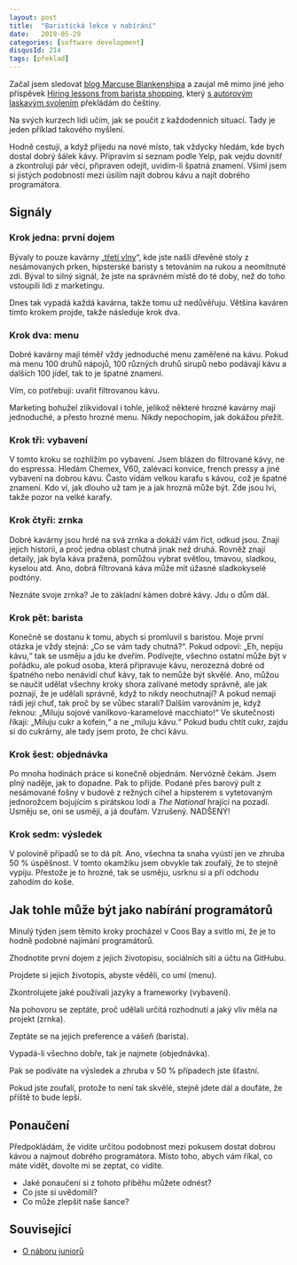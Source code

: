 ```yaml
---
layout: post
title:  "Baristická lekce v nabírání"
date:   2019-05-29
categories: [software development]
disqusId: 214
tags: [překlad]
---
```


Začal jsem sledovat [blog Marcuse Blankenshipa](https://marcusblankenship.com/unexpected-learnings-from-barista-shopping/) a zaujal mě mimo jiné jeho příspěvek [Hiring lessons from barista shopping](https://marcusblankenship.com/unexpected-learnings-from-barista-shopping/), který [s autorovým laskavým svolením](https://twitter.com/justzeros/status/1129066003285987336) překládám do češtiny.

Na svých kurzech lidi učím, jak se poučit z každodenních situací. Tady je jeden příklad takového myšlení.

Hodně cestuji, a když přijedu na nové místo, tak vždycky hledám, kde bych dostal dobrý šálek kávy. Připravím si seznam podle Yelp, pak vejdu dovnitř a zkontroluji pár věcí, připraven odejít, uvidím-li špatná znamení. Všiml jsem si jistých podobností mezi úsilím najít dobrou kávu a najít dobrého programátora.

<!--more-->

## Signály

### Krok jedna: první dojem

Bývaly to pouze kavárny „[třetí vlny](https://cs.wikipedia.org/wiki/T%C5%99et%C3%AD_vlna_k%C3%A1vy)“, kde jste našli dřevěné stoly z nesámovaných prken, hipsterské baristy s tetováním na rukou a neomítnuté zdi. Býval to silný signál, že jste na správném místě do té doby, než do toho vstoupili lidi z marketingu.

Dnes tak vypadá každá kavárna, takže tomu už nedůvěřuju. Většina kaváren tímto krokem projde, takže následuje krok dva.

### Krok dva: menu

Dobré kavárny mají téměř vždy jednoduché menu zaměřené na kávu. Pokud má menu 100 druhů nápojů, 100 různých druhů sirupů nebo podávají kávu a dalších 100 jídel, tak to je špatné znamení.

Vím, co potřebuji: uvařit filtrovanou kávu.

Marketing bohužel zlikvidoval i tohle, jelikož některé hrozné kavárny mají jednoduché, a přesto hrozné menu. Nikdy nepochopím, jak dokážou přežít.

### Krok tři: vybavení

V tomto kroku se rozhlížím po vybavení. Jsem blázen do filtrované kávy, ne do espressa. Hledám Chemex, V60, zalévací konvice, french pressy a jiné vybavení na dobrou kávu. Často vídám velkou karafu s kávou, což je špatné znamení. Kdo ví, jak dlouho už tam je a jak hrozná může být. Zde jsou lvi, takže pozor na velké karafy.

### Krok čtyři: zrnka

Dobré kavárny jsou hrdé na svá zrnka a dokáží vám říct, odkud jsou. Znají jejich historii, a proč jedna oblast chutná jinak než druhá. Rovněž znají detaily, jak byla káva pražená, pomůžou vybrat světlou, tmavou, sladkou, kyselou atd. Ano, dobrá filtrovaná káva může mít úžasné sladkokyselé podtóny.

Neznáte svoje zrnka? Je to základní kámen dobré kávy. Jdu o dům dál.

### Krok pět: barista

Konečně se dostanu k tomu, abych si promluvil s baristou. Moje první otázka je vždy stejná: „Co se vám tady chutná?“. Pokud odpoví: „Eh, nepiju kávu,“ tak se usměju a jdu ke dveřím. Podívejte, všechno ostatní může být v pořádku, ale pokud osoba, která připravuje kávu, nerozezná dobré od špatného nebo nenávidí chuť kávy, tak to nemůže být skvělé. Ano, můžou se naučit udělat všechny kroky shora zalívané metody správně, ale jak poznají, že je udělali správně, když to nikdy neochutnají? A pokud nemají rádi její chuť, tak proč by se vůbec starali? Dalším varováním je, když řeknou: „Miluju sojové vanilkovo-karamelové macchiato!“ Ve skutečnosti říkají: „Miluju cukr a kofein,“ a ne „miluju kávu.“ Pokud budu chtít cukr, zajdu si do cukrárny, ale tady jsem proto, že chci kávu.

### Krok šest: objednávka

Po mnoha hodinách práce si konečně objednám. Nervózně čekám. Jsem plný naděje, jak to dopadne. Pak to přijde. Podané přes barový pult z nesámované fošny v budově z režných cihel a hipsterem s vytetovaným jednorožcem bojujícím s pirátskou lodí a *The National* hrající na pozadí. Usměju se, oni se usmějí, a já doufám. Vzrušený. NADŠENÝ!

### Krok sedm: výsledek

V polovině případů se to dá pít. Ano, všechna ta snaha vyústí jen ve zhruba 50&nbsp;% úspěšnost. V tomto okamžiku jsem obvykle tak zoufalý, že to stejně vypiju. Přestože je to hrozné, tak se usměju, usrknu si a při odchodu zahodím do koše.

## Jak tohle může být jako nabírání programátorů

Minulý týden jsem těmito kroky procházel v Coos Bay a svitlo mi, že je to hodně podobné najímání programátorů.

Zhodnotíte první dojem z jejich životopisu, sociálních sítí a účtu na GitHubu.

Projdete si jejich životopis, abyste věděli, co umí (menu).

Zkontrolujete jaké používali jazyky a frameworky (vybavení).

Na pohovoru se zeptáte, proč udělali určitá rozhodnutí a jaký vliv měla na projekt (zrnka).

Zeptáte se na jejich preference a vášeň (barista).

Vypadá-li všechno dobře, tak je najmete (objednávka).

Pak se podíváte na výsledek a zhruba v 50&nbsp;% případech jste šťastní.

Pokud jste zoufalí, protože to není tak skvělé, stejně jdete dál a doufáte, že příště to bude lepší.

## Ponaučení

Předpokládám, že vidíte určitou podobnost mezi pokusem dostat dobrou kávou a najmout dobrého programátora. Místo toho, abych vám říkal, co máte vidět, dovolte mi se zeptat, co vidíte.

- Jaké ponaučení si z tohoto příběhu můžete odnést?
- Co jste si uvědomili?
- Co může zlepšit naše šance?

## Související

- [O náboru juniorů](https://blog.zvestov.cz/software%20development/2018/01/26/o-naboru-junioru.html) 
